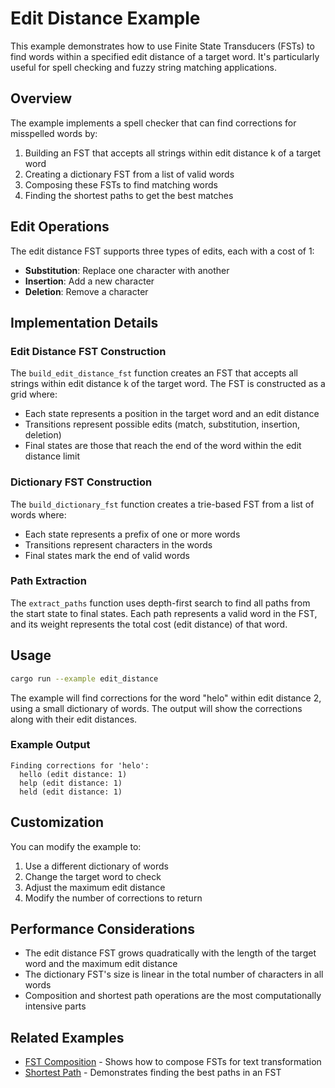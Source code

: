 # Edit Distance Example

This example demonstrates how to use Finite State Transducers (FSTs) to find words within a specified edit distance of a target word. It's particularly useful for spell checking and fuzzy string matching applications.

## Overview

The example implements a spell checker that can find corrections for misspelled words by:
1. Building an FST that accepts all strings within edit distance k of a target word
2. Creating a dictionary FST from a list of valid words
3. Composing these FSTs to find matching words
4. Finding the shortest paths to get the best matches

## Edit Operations

The edit distance FST supports three types of edits, each with a cost of 1:
- **Substitution**: Replace one character with another
- **Insertion**: Add a new character
- **Deletion**: Remove a character

## Implementation Details

### Edit Distance FST Construction

The `build_edit_distance_fst` function creates an FST that accepts all strings within edit distance k of the target word. The FST is constructed as a grid where:
- Each state represents a position in the target word and an edit distance
- Transitions represent possible edits (match, substitution, insertion, deletion)
- Final states are those that reach the end of the word within the edit distance limit

### Dictionary FST Construction

The `build_dictionary_fst` function creates a trie-based FST from a list of words where:
- Each state represents a prefix of one or more words
- Transitions represent characters in the words
- Final states mark the end of valid words

### Path Extraction

The `extract_paths` function uses depth-first search to find all paths from the start state to final states. Each path represents a valid word in the FST, and its weight represents the total cost (edit distance) of that word.

## Usage

```bash
cargo run --example edit_distance
```

The example will find corrections for the word "helo" within edit distance 2, using a small dictionary of words. The output will show the corrections along with their edit distances.

### Example Output

```
Finding corrections for 'helo':
  hello (edit distance: 1)
  help (edit distance: 1)
  held (edit distance: 1)
```

## Customization

You can modify the example to:
1. Use a different dictionary of words
2. Change the target word to check
3. Adjust the maximum edit distance
4. Modify the number of corrections to return

## Performance Considerations

- The edit distance FST grows quadratically with the length of the target word and the maximum edit distance
- The dictionary FST's size is linear in the total number of characters in all words
- Composition and shortest path operations are the most computationally intensive parts

## Related Examples

- [FST Composition](../fst_composition.md) - Shows how to compose FSTs for text transformation
- [Shortest Path](../shortest_path.md) - Demonstrates finding the best paths in an FST 